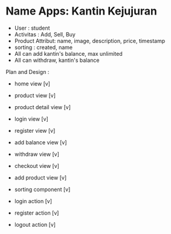 
# Name Apps: Kantin Kejujuran
- User : student
- Activitas : Add, Sell, Buy
- Product Attribut: name, image, description, price, timestamp
- sorting : created, name
- All can add kantin's balance, max unlimited
- All can withdraw, kantin's balance

Plan and Design :
- home view [v]
- product view [v]
- product detail view [v]
- login view [v] 
- register view [v]
- add balance view [v]
- withdraw view [v]
- checkout view [v]
- add product view [v]
- sorting component [v]

- login action [v]
- register action [v]
- logout action [v]


